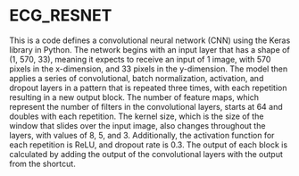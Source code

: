 # ECG_RESNET
This is a code defines a convolutional neural network (CNN) using the Keras library in Python. 
The network begins with an input layer that has a shape of (1, 570, 33), 
meaning it expects to receive an input of 1 image, with 570 pixels in the x-dimension, and 33 pixels in the y-dimension.
The model then applies a series of convolutional, batch normalization, activation, and dropout layers in a pattern that is repeated three times, 
with each repetition resulting in a new output block. The number of feature maps, which represent the number of filters in the convolutional layers,
starts at 64 and doubles with each repetition. The kernel size, which is the size of the window that slides over the input image, 
also changes throughout the layers, with values of 8, 5, and 3. Additionally, the activation function for each repetition is ReLU, 
and dropout rate is 0.3. The output of each block is calculated by adding the output of the convolutional layers with the output from the shortcut.

